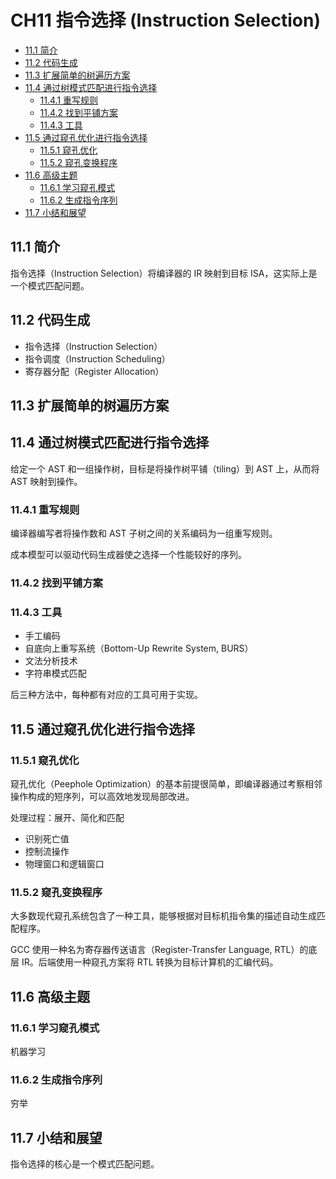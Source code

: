 # CH11 指令选择 (Instruction Selection)

- [11.1 简介](#111-简介)
- [11.2 代码生成](#112-代码生成)
- [11.3 扩展简单的树遍历方案](#113-扩展简单的树遍历方案)
- [11.4 通过树模式匹配进行指令选择](#114-通过树模式匹配进行指令选择)
  - [11.4.1 重写规则](#1141-重写规则)
  - [11.4.2 找到平铺方案](#1142-找到平铺方案)
  - [11.4.3 工具](#1143-工具)
- [11.5 通过窥孔优化进行指令选择](#115-通过窥孔优化进行指令选择)
  - [11.5.1 窥孔优化](#1151-窥孔优化)
  - [11.5.2 窥孔变换程序](#1152-窥孔变换程序)
- [11.6 高级主题](#116-高级主题)
  - [11.6.1 学习窥孔模式](#1161-学习窥孔模式)
  - [11.6.2 生成指令序列](#1162-生成指令序列)
- [11.7 小结和展望](#117-小结和展望)

## 11.1 简介

指令选择（Instruction Selection）将编译器的 IR 映射到目标 ISA，这实际上是一个模式匹配问题。

## 11.2 代码生成

- 指令选择（Instruction Selection）
- 指令调度（Instruction Scheduling）
- 寄存器分配（Register Allocation）

## 11.3 扩展简单的树遍历方案

## 11.4 通过树模式匹配进行指令选择

给定一个 AST 和一组操作树，目标是将操作树平铺（tiling）到 AST 上，从而将 AST 映射到操作。

### 11.4.1 重写规则

编译器编写者将操作数和 AST 子树之间的关系编码为一组重写规则。

成本模型可以驱动代码生成器使之选择一个性能较好的序列。

### 11.4.2 找到平铺方案

### 11.4.3 工具

- 手工编码
- 自底向上重写系统（Bottom-Up Rewrite System, BURS）
- 文法分析技术
- 字符串模式匹配

后三种方法中，每种都有对应的工具可用于实现。

## 11.5 通过窥孔优化进行指令选择

### 11.5.1 窥孔优化

窥孔优化（Peephole Optimization）的基本前提很简单，即编译器通过考察相邻操作构成的短序列，可以高效地发现局部改进。

处理过程：展开、简化和匹配

- 识别死亡值
- 控制流操作
- 物理窗口和逻辑窗口

### 11.5.2 窥孔变换程序

大多数现代窥孔系统包含了一种工具，能够根据对目标机指令集的描述自动生成匹配程序。

GCC 使用一种名为寄存器传送语言（Register-Transfer Language, RTL）的底层 IR。后端使用一种窥孔方案将 RTL 转换为目标计算机的汇编代码。

## 11.6 高级主题

### 11.6.1 学习窥孔模式

机器学习

### 11.6.2 生成指令序列

穷举

## 11.7 小结和展望

指令选择的核心是一个模式匹配问题。

